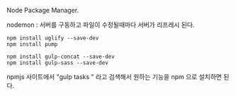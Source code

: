 Node Package Manager.

nodemon : 서버를 구동하고  파일이 수정될때마다 서버가 리프레시 된다.
```
npm install uglify --save-dev
npm install pump

npm install gulp-concat --save-dev
npm install gulp-sass --save-dev
```


npmjs 사이트에서 "gulp tasks " 라고 검색해서  원하는 기능을 npm 으로 설치하면 된다.

